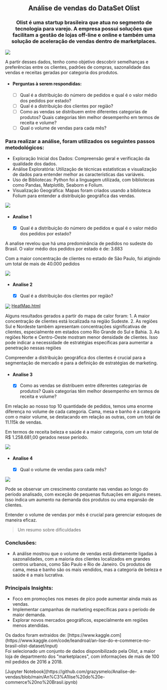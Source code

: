 <h2 align="center">Análise de vendas do DataSet Olist</h2>
<h3 align="center">Olist é uma startup brasileira que atua no segmento de tecnologia para varejo. A empresa possui soluções que facilitam a gestão de lojas off-line e online e também uma solução de aceleração de vendas dentro de marketplaces.</h3>
<img src="https://github.com/grazysmelo/Analise-de-vendas/blob/main/imagens/capa%20do%20relat%C3%B3rio.jpg" align="center">

<p>A partir desses dados, tenho como objetivo descobrir semelhanças e preferências entre os clientes, padrões de compras, sazonalidade das vendas e receitas geradas por categoria dos produtos.</p>

- #### Perguntas à serem respondidas: ####
    - [ ] Qual é a distribuição do número de pedidos e qual é o valor médio dos pedidos por estado? 
    - [ ] Qual é a distribuição dos clientes por região?
    - [ ] Como as vendas se distribuem entre diferentes categorias de produtos? Quais categorias têm melhor desempenho em termos de receita e volume?
    - [ ] Qual o volume de vendas para cada mês?

### Para realizar a análise, foram utilizados os seguintes passos metodológicos:
- Exploração Inicial dos Dados: Compreensão geral e verificação da qualidade dos dados.
- Análise Exploratória: Utilização de técnicas estatísticas e visualização de dados para entender melhor as características das variáveis.
- Uso de Bibliotecas: Python foi a linguagem utilizada, com bibliotecas como Pandas, Matplotlib, Seaborn e Folium.
- Visualização Geográfica: Mapas foram criados usando a biblioteca Folium para entender a distribuição geográfica das vendas.
<img src="https://github.com/grazysmelo/Analise-de-vendas/blob/main/imagens/primeiros%20passos.png" align="center">


- #### Analise 1 ####
    - [x] Qual é a distribuição do número de pedidos e qual é o valor médio dos pedidos por estado?

<p>A analise revelou que há uma predominância de pedidos no sudeste do Brasil. O valor médio dos pedidos por estado é de: 3.683</p>
<p>Com a maior concentração de clientes no estado de São Paulo, foi atigindo um total de mais de 40.000 pedidos</p>
<img src="https://github.com/grazysmelo/Analise-de-vendas/blob/main/imagens/quantidade%20de%20pedidos%20por%20estado.png" align="center">


- #### Analise 2 ####
    - [x] Qual é a distribuição dos clientes por região?

<img src="https://github.com/grazysmelo/Analise-de-vendas/blob/main/imagens/heatmap.png" align="center">
<a href="http://127.0.0.1:5500/notebooks/heat_map.html" align="center">HeatMap.html</a>
<p>Alguns resultados gerados a partir do mapa de calor foram: 
    1. A maior concentração de clientes está localizada na região Sudeste.
    2. As regiões Sul e Nordeste também apresentam concentrações significativas de clientes, especialmente em estados como Rio Grande do Sul e Bahia. 
    3. As regiões Norte e Centro-Oeste mostram menor densidade de clientes. Isso pode indicar a necessidade de estratégias específicas para aumentar a penetração nessas regiões</p>
<p>Compreender a distribuição geográfica dos clientes é crucial para a segmentação de mercado e para a definição de estratégias de marketing.</p>


- #### Analise 3 ####
    - [x] Como as vendas se distribuem entre diferentes categorias de produtos? Quais categorias têm melhor desempenho em termos de receita e volume?

<p>Em relação ao nosso top 10 quantidade de pedidos, temos uma enorme diferença no volume de cada categoria. Cama, mesa e banho é a categoria 
com o maior volume, se destacando em relação as outras, com um total de 11.115k de vendas.</p>
<p>Em termos de receita beleza e saúde é a maior categoria, com um total de R$ 1.258.681,00 gerados nesse período.</p>
<img src="https://github.com/grazysmelo/Analise-de-vendas/blob/main/imagens/tabela%20volume%20por%20categoria.png" align="center">


- #### Analise 4 ####
    - [x] Qual o volume de vendas para cada mês?

<img src="https://github.com/grazysmelo/Analise-de-vendas/blob/main/imagens/volume%20de%20vendas%20por%20m%C3%AAs.png" align="center">
<p>Pode se observar um crescimento constante nas vendas ao longo do período analisado, com exceção de pequenas flutuações em alguns meses. Isso indica um aumento na demanda dos produtos ou uma expansão de clientes.</p>
<p>Entender o volume de vendas por mês é crucial para gerenciar estoques de maneira eficaz.</p>

> Um resumo sobre dificuldades

### Conclusões:
- A análise mostrou que o volume de vendas está diretamente ligadas à sazonalidades, com a maioria dos clientes localizados em grandes centros urbanos, como São Paulo e Rio de Janeiro. Os produtos de cama, mesa e banho são os mais vendidos, mas a categoria de beleza e saúde é a mais lucrativa. 

### Principais Insights:
- Foco em promoções nos meses de pico pode aumentar ainda mais as vendas.
- Implementar campanhas de marketing específicas para o período de maior demanda.
- Explorar novos mercados geográficos, especialmente em regiões menos atendidas.

 
<p>Os dados foram extraidos de: [https://www.kaggle.com](https://www.kaggle.com/code/leandroal/an-lise-do-e-commerce-no-brasil-olist-dataset/input) <br> Foi selecionado um conjunto de dados disponibilizado pela Olist, a maior loja de departmento dos "marketplaces", com informações de mais de 100 mil pedidos de 2016 a 2018.</p>
<p>[Jupyter Notebook](https://github.com/grazysmelo/Analise-de-vendas/blob/main/An%C3%A1lise%20do%20e-commerce%20no%20Brasil.ipynb)</p>

